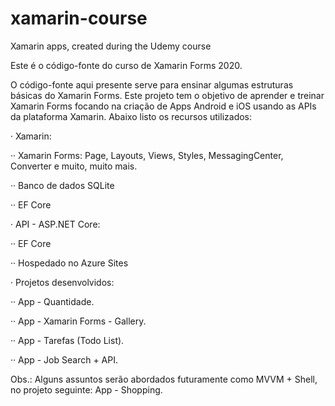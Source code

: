 # xamarin-course
Xamarin apps, created during the Udemy course


Este é o código-fonte do curso de Xamarin Forms 2020.

O código-fonte aqui presente serve para ensinar algumas estruturas básicas do Xamarin Forms. Este projeto tem o objetivo de aprender e treinar Xamarin Forms focando na criação de Apps Android e iOS  usando as APIs da plataforma Xamarin. Abaixo listo os recursos utilizados:

· Xamarin:

·· Xamarin Forms: Page, Layouts, Views, Styles, MessagingCenter, Converter e muito, muito mais.

·· Banco de dados SQLite

·· EF Core

· API - ASP.NET Core:

·· EF Core

·· Hospedado no Azure Sites

· Projetos desenvolvidos:

·· App - Quantidade.

·· App - Xamarin Forms - Gallery.

·· App - Tarefas (Todo List).

·· App - Job Search + API.

Obs.: Alguns assuntos serão abordados futuramente como MVVM + Shell, no projeto seguinte: App - Shopping.
